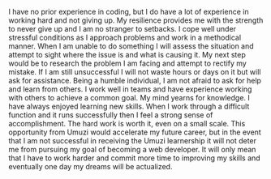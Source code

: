 I have no prior experience in coding, but I do have a lot of experience in working hard and not giving up. My resilience provides me with the strength to never give up and I am no stranger to setbacks. I cope well under stressful conditions as I approach problems and work in a methodical manner. When I am unable to do something I will assess the situation and attempt to sight where the issue is and what is causing it. My next step would be to research the problem I am facing and attempt to rectify my mistake. If I am still unsuccessful I will not waste hours or days on it but will ask for assistance. Being a humble individual, I am not afraid to ask for help and learn from others. I work well in teams and have experience working with others to achieve a common goal. My mind yearns for knowledge. I have always enjoyed learning new skills. When I work through a difficult function and it runs successfully then I feel a strong sense of accomplishment. The hard work is worth it, even on a small scale. This opportunity from Umuzi would accelerate my future career, but in the event that I am not successful in receiving the Umuzi learnership it will not deter me from pursuing my goal of becoming a web developer. It will only mean that I have to work harder and commit more time to improving my skills and eventually one day my dreams will be actualized. 
